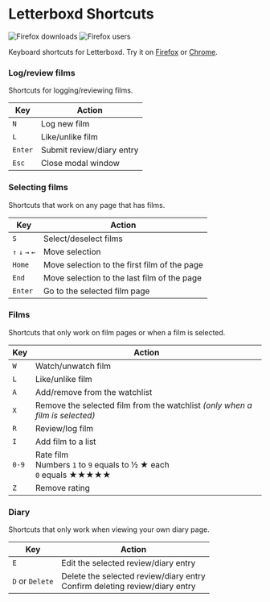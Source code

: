 # Letterboxd Shortcuts

![Firefox downloads](https://img.shields.io/amo/dw/letterboxd-shortcuts.svg 'Firefox downloads')
![Firefox users](https://img.shields.io/amo/users/letterboxd-shortcuts.svg 'Firefox users')

Keyboard shortcuts for Letterboxd. Try it on [Firefox](https://addons.mozilla.org/firefox/addon/letterboxd-shortcuts) or [Chrome](https://chrome.google.com/webstore/detail/letterboxd-shortcuts/lpopedcebfdkhelkoiakllmilggjcope).

### Log/review films

Shortcuts for logging/reviewing films.

|  Key  | Action | 
|-------|--------|
| `N` | Log new film
| `L`| Like/unlike film
| `Enter`| Submit review/diary entry
| `Esc` | Close modal window

### Selecting films

Shortcuts that work on any page that has films.

|  Key  | Action | 
|-------|--------|
| `S` | Select/deselect films
| `↑` `↓` `→` `←` | Move selection
| `Home` | Move selection to the first film of the page
| `End` | Move selection to the last film of the page
| `Enter`| Go to the selected film page

### Films

Shortcuts that only work on film pages or when a film is selected.

|  Key  | Action | 
|-------|--------|
| `W` | Watch/unwatch film |
| `L`| Like/unlike film
| `A` | Add/remove from the watchlist
| `X` | Remove the selected film from the watchlist *(only when a film is selected)*
| `R` | Review/log film
| `I` | Add film to a list
| `0-9` | Rate film <br> Numbers `1` to `9` equals to  ½ ★ each <br> `0` equals ★★★★★
| `Z` | Remove rating


### Diary

Shortcuts that only work when viewing your own diary page.

|  Key  | Action | 
|-------|--------|
| `E` | Edit the selected review/diary entry
| `D` or `Delete`| Delete the selected review/diary entry <br> Confirm deleting review/diary entry
